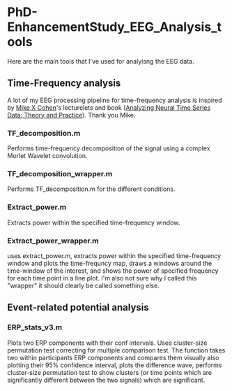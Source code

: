 # PhD-EnhancementStudy_EEG_Analysis_tools
Here are the main tools that I've used for analyisng the EEG data. 

## Time-Frequency analysis
A lot of my EEG processing pipeline for time-frequency analysis is inspired by [Mike X Cohen](https://www.mikexcohen.com/)'s lecturelets and book ([Analyzing Neural Time Series Data: Theory and Practice](https://mitpress.mit.edu/books/analyzing-neural-time-series-data)).
Thank you Mike.

### TF_decomposition.m
Performs time-frequency decomposition of the signal using a complex Morlet Wavelet convolution.

### TF_decomposition_wrapper.m
Performs TF_decomposition.m for the different conditions. 

### Extract_power.m
Extracts power within the specified time-frequency window. 

### Extract_power_wrapper.m
uses extract_power.m, extracts power within the specified time-frequency window and plots the time-frequncy map, draws a windows around the time-window of the interest, and shows the power of specified frequency for each time point in a line plot. I'm also not sure why I called this "wrapper" it should clearly be called something else. 

## Event-related potential analysis

### ERP_stats_v3.m
Plots two ERP components with their conf intervals.
Uses cluster-size permutation test correcting for multiple comparison test.
The function takes two within participants ERP components and compares them visually also plotting their 95% confidence interval, plots the difference wave, performs cluster-size permutation test to show clusters (or time points which are significantly different between the two signals) which are significant.

